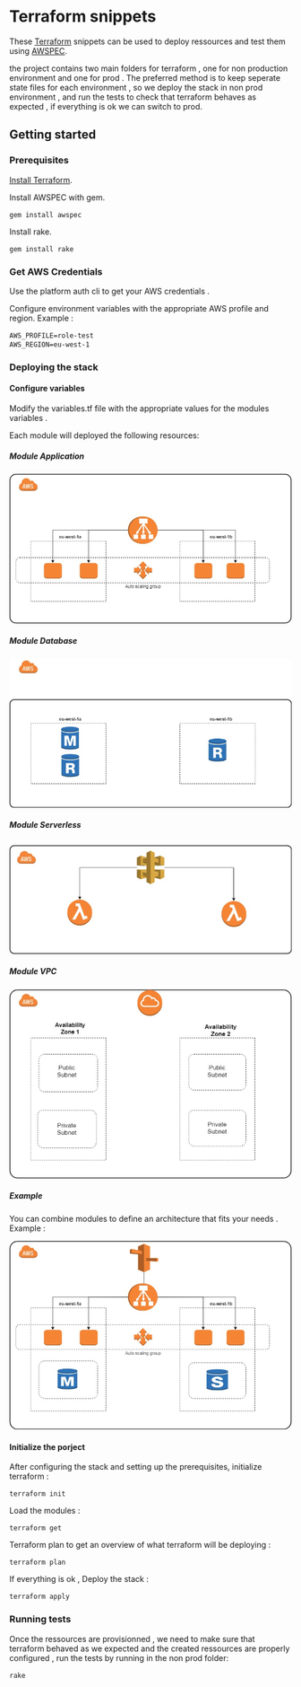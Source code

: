 # Terraform snippets
These [Terraform](https://terraform.io) snippets can be used to deploy ressources and test them using [AWSPEC](https://github.com/k1LoW/awspec).

the project contains two main folders for terraform , one for non production environment and one for prod .
The preferred method is to keep seperate state files for each environment , so we deploy the stack in non prod environment , and run the tests to check that terraform behaves as expected , if everything is ok we can switch to prod.



## Getting started

### Prerequisites
[Install Terraform](https://www.terraform.io/intro/getting-started/install.html).

Install AWSPEC with gem.
```
gem install awspec
```
Install rake.
```
gem install rake
```
### Get AWS Credentials
Use the platform auth cli to get your AWS credentials .

Configure environment variables with the appropriate AWS profile and region. Example :
```
AWS_PROFILE=role-test
AWS_REGION=eu-west-1
```
### Deploying the stack

#### Configure variables
Modify the variables.tf file with the appropriate values for the modules variables .

Each module will deployed the following resources:
##### Module Application
![diagram](doc/autoscaling.jpg)

##### Module Database
![diagram](doc/database.jpg)

##### Module Serverless
![diagram](doc/lambda.jpg)

##### Module VPC
![diagram](doc/vpc.jpg)
##### Example
You can combine modules to define an architecture that fits your needs . Example :

![diagram](doc/example.jpg)
#### Initialize the porject
After configuring the stack and setting up the prerequisites, initialize terraform :
```
terraform init
```
Load the modules :
```
terraform get
```

Terraform plan to get an overview of what terraform will be deploying :
```
terraform plan
```
If everything is ok , Deploy the stack :
```
terraform apply
```

### Running tests

Once the ressources are provisionned , we need to make sure that terraform behaved as we expected and the created ressources are properly configured , run the tests by running in the non prod folder:
```
rake
```
